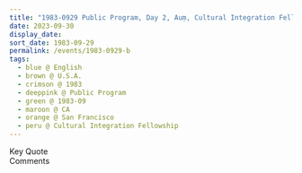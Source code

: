 ```yaml
---
title: "1983-0929 Public Program, Day 2, Auṃ, Cultural Integration Fellowship, 260 Fulton Street, San Francisco, CA, U.S.A."
date: 2023-09-30
display_date: 
sort_date: 1983-09-29
permalink: /events/1983-0929-b
tags:
  - blue @ English
  - brown @ U.S.A.
  - crimson @ 1983
  - deeppink @ Public Program
  - green @ 1983-09
  - maroon @ CA
  - orange @ San Francisco
  - peru @ Cultural Integration Fellowship
---
```


<wave-list>
  <list-title color="green" width="75">Key Quote</list-title>
  <list-item color="BlanchedAlmond"  width="200"></list-item>
  <list-item color="Lavender"></list-item>
  <list-item color="BlanchedAlmond"></list-item>
</wave-list>

<br>

<wave-list>
  <list-title color="green" width="75">Comments</list-title>
  <list-item color="BlanchedAlmond"  width="200"></list-item>
  <list-item color="Lavender"></list-item>
  <list-item color="BlanchedAlmond"></list-item>
</wave-list>